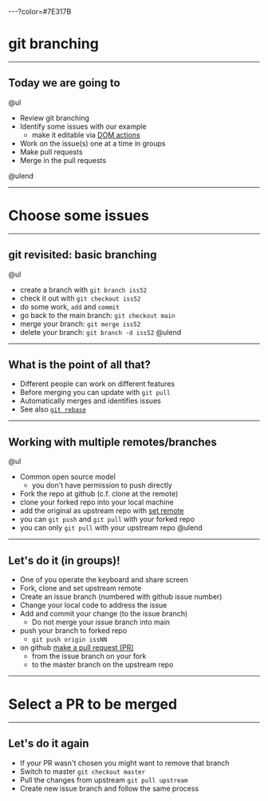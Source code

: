 ---?color=#7E317B

# git branching

---

## Today we are going to

@ul
- Review git branching
- Identify some issues with our example
  - make it editable via [DOM actions](https://github.com/stevenaeola/gitpitch/blob/master/prog/js_dom/README.md)
- Work on the issue(s) one at a time in groups
- Make pull requests
- Merge in the pull requests

@ulend

---

# Choose some issues

---

## git revisited: basic branching

@ul
- create a branch with `git branch iss52`
- check it out with `git checkout iss52`
- do some work, `add` and `commit`
- go back to the main branch: `git checkout main`
- merge your branch: `git merge iss52`
- delete your branch: `git branch -d iss52`
@ulend

---

## What is the point of all that?

- Different people can work on different features
- Before merging you can update with `git pull`
- Automatically merges and identifies issues
- See also [`git rebase`](https://git-scm.com/book/en/v2/Git-Branching-Rebasing)

---

## Working with multiple remotes/branches

@ul
- Common open source model 
  - you don't have permission to push directly
- Fork the repo at github (c.f. clone at the remote)
- clone your forked repo into your local machine
- add the original as upstream repo with [set remote](https://docs.github.com/en/free-pro-team@latest/github/collaborating-with-issues-and-pull-requests/configuring-a-remote-for-a-fork)
- you can `git push` and `git pull` with your forked repo
- you can only `git pull` with your upstream repo
@ulend

---

## Let's do it (in groups)!

- One of you operate the keyboard and share screen
- Fork, clone and set upstream remote
- Create an issue branch (numbered with github issue number)
- Change your local code to address the issue
- Add and commit your change (to the issue branch)
  - Do not merge your issue branch into main
- push your branch to forked repo
  - `git push origin issNN`
- on github [make a pull request (PR)](https://docs.github.com/en/free-pro-team@latest/github/collaborating-with-issues-and-pull-requests/creating-a-pull-request-from-a-fork)
  - from the issue branch on your fork
  - to the master branch on the upstream repo

---

# Select a PR to be merged

---

## Let's do it again

- If your PR wasn't chosen you might want to remove that branch
- Switch to master `git checkout master`
- Pull the changes from upstream `git pull upstream`
- Create new issue branch and follow the same process


